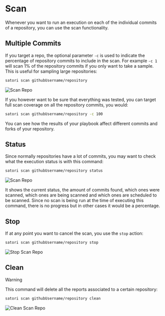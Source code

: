 # Scan

Whenever you want to run an execution on each of the individual commits of a repository, you can use the scan functionality.

## Multiple Commits

If you target a repo, the optional parameter `-c` is used to indicate the percentage of repository commits to include in the scan. For example `-c 1` will scan 1% of the repository commits if you only want to take a sample. This is useful for sampling large repositories:

```sh
satori scan githubUsername/repository
```

![Scan Repo](img/scan_1.png)


If you however want to be sure that everything was tested, you can target full scan coverage on all the repository commits, you would:

```sh
satori scan githubUsername/repository -c 100
```

You can see how the results of your playbook affect different commits and forks of your repository.

## Status

Since normally repositories have a lot of commits, you may want to check what the execution status is with this command:

```sh
satori scan githubUsername/repository status
```

![Scan Repo](img/scan_2.png)

It shows the current status, the amount of commits found, which ones were scanned, which ones are being scanned and which ones are scheduled to be scanned. Since no scan is being run at the time of executing this command, there is no progress but in other cases it would be a percentage.

## Stop

If at any point you want to cancel the scan, you use the `stop` action:

```sh
satori scan githubUsername/repository stop
```

![Stop Scan Repo](img/scan_3.png)

## Clean

> [!WARNING]
> This command will delete all the reports associated to a certain repository:

```sh
satori scan githubUsername/repository clean
```

![Clean Scan Repo](img/scan_4.png)
